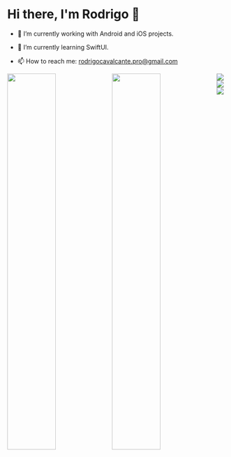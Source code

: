 # Hi there, I'm Rodrigo 👋
  
- 🔭 I’m currently working with Android and iOS projects.

- 🌱 I’m currently learning SwiftUI.

- 📫 How to reach me: rodrigocavalcante.pro@gmail.com
<!-- 🤔 I’m looking for help get a job -->
<!-- 💬 Ask me about -->
<!-- 👯 I’m looking to collaborate on ... -->

<img align="left" width="47%" src="https://github-readme-stats.vercel.app/api/top-langs/?username=rodrigoliveirac&layout=compact" />
<img align="left" width="47%" src="https://github-readme-stats.vercel.app/api?username=rodrigoliveirac&show_icons=true&theme=radical" />

<img align="left" src="https://img.shields.io/badge/kotlin-%230095D5.svg?style=for-the-badge&logo=kotlin&logoColor=white" />
<img align="left" src="https://img.shields.io/badge/java-%23ED8B00.svg?style=for-the-badge&logo=java&logoColor=white" />
<img src="https://img.shields.io/badge/Android%20Studio-3DDC84.svg?style=for-the-badge&logo=android-studio&logoColor=white" />








